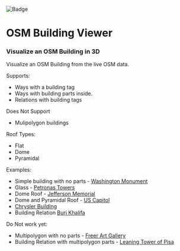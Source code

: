 ![Badge](https://github.com/Beakerboy/OSMBuilding/actions/workflows/main.yml/badge.svg)

OSM Building Viewer
=====================

### Visualize an OSM Building in 3D

Visualize an OSM Building from the live OSM data.

Supports:
 * Ways with a building tag
 * Ways with building parts inside.
 * Relations with building tags

Does Not Support
 * Mulipolygon buildings

Roof Types:
 * Flat
 * Dome
 * Pyramidal

Examples:
 * Simple building with no parts - [Washington Monument](https://beakerboy.github.io/OSMBuilding/index.html?id=766761337)
 * Glass - [Petronas Towers](https://beakerboy.github.io/OSMBuilding/index.html?id=279944536)
 * Dome Roof - [Jefferson Memorial](https://beakerboy.github.io/OSMBuilding/index.html?id=248460669)
 * Dome and Pyramidal Roof - [US Capitol](https://beakerboy.github.io/OSMBuilding/index.html?id=66418809)
 * [Chrysler Building](https://beakerboy.github.io/OSMBuilding/index.html?id=42500770)
 * Building Relation [Burj Khalifa](https://beakerboy.github.io/OSMBuilding/index.html?type=relation&id=7584462)
 

Do Not work yet:
 * Multipolygon with no parts - [Freer Art Gallery](https://beakerboy.github.io/OSMBuilding/index.html?type=relation&id=1029355)
 * Building Relation with multipolygon parts - [Leaning Tower of Pisa](https://beakerboy.github.io/OSMBuilding/index.html?type=relation&id=12982338)

